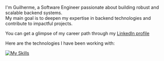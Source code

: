 I'm Guilherme, a Software Engineer passionate about building robust and scalable backend systems.  
My main goal is to deepen my expertise in backend technologies and contribute to impactful projects.

You can get a glimpse of my career path through my [LinkedIn profile](https://www.linkedin.com/in/guilherme-soares-0842a9183/)

Here are the technologies I have been working with:

[![My Skills](https://skillicons.dev/icons?i=go,nodejs,aws,php,laravel,java,spring&theme=dark&perline=6)](https://skillicons.dev)

<!---
In addition, I have experience and knowledge in other modern tools and technologies, and I'm always seeking to learn more to improve my craft.
--->

<!--START_SECTION:waka-->

```txt
